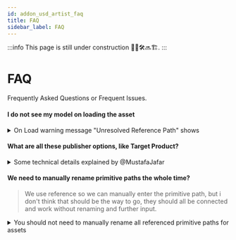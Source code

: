 ```yaml
---
id: addon_usd_artist_faq
title: FAQ
sidebar_label: FAQ
---
```


:::info
This page is still under construction 👷🚧🛠️🔜🏗️.
:::

# FAQ

Frequently Asked Questions or Frequent Issues.

#### I do not see my model on loading the asset 

<details><summary>On Load warning message "Unresolved Reference Path" shows</summary>

![341136311-0b7c2504-8f88-4af9-aeb8-5f8014c5504c|690x438](upload://8sTsEqQCfyyaR36VGRhwZ3VU6xw.png)

Since you're publishing into the asset structure make sure your data is inside the expected default primitive path for that asset, where the default primitive is always `{folder[name]}` so your data should be inside `/{folder[name]}/...` so that the data resides inside the default primitive path.

This is wrong: :warning: 

```
/geo/marble
/materials/material1
```

This is correct: :trophy: 

```
/char_hero
    /geo/marble
    /materials/material1
```


You are lacking the default primitive it expects.
</details>

#### What are all these publisher options, like Target Product?


<details><summary>Some technical details explained by @MustafaJafar </summary>

## USD Publish Settings explained

![image](upload://jabN8kbKHWDkxZFd8DP21jTEl60.png)

I'll just focus on 4 interesting settings.
1. `target-product` which is a user editable text.
2. `target-product_department-name` which is a selection from a drop down list. and users/admins can't change the items in the list.
3. `variant-set-name` which is by default is set to `{layer}` which evaluates to the selected item in the drop down list in Num2
4.  `variant-name` which is by default is set to `{variant}` as the arrow in the screenshot points.

## Asset Structure
The asset structure is based on:
- [ASWF Guidelines for Structuring USD Assets](https://wiki.aswf.io/display/WGUSD/Guidelines+for+Structuring+USD+Assets)
- Nvidia/Omniverse's [Principles of Scalable Asset Structure in OpenUSD](https://docs.omniverse.nvidia.com/usd/latest/learn-openusd/independent/asset-structure-principles.html)

But, let me summarize the results.

#### When enabling Asset Contribution + Add as Variant

> [!NOTE]  
> I love how the asset definition is readable!
> Any data in the asset defintion are static. They are computed on publishing.
> Paths can change when using AYON resolver. 
> List of departments, layer-ids and order are hardcoded and not exposed yet to settings.

 
Product: `target-product`
```
# USD Asset
{target-product}.usda
  └── Xform {folder[name]}
        ├── inherits __class__/{folder[name]}
        └── payload ./payload.usda  # Relative path

payload.usda
  └── mata data
        └── sublayers
              └── {target-product_department-name}.usda:ARGS:{layer-id}, {order}
```

Product: `target-product_department-name`
```
# USD Asset Layer
{target-product}.usda
  └── Xform {folder[name]}
        ├── Variant Sets -> ["{variant-set-name}"]
        └── Variant Set "{variant-set-name}"
              └── Variant {variant-name}
                    ├── reference -> Published AYON usd product variant file path
                    └── custom data
                          ├── ayon_order
                          └── ayon_uri -> AYON URI for the published AYON USD product variant
```

Product: `AYON-product-variant`
```
# USD product
{AYON-product-variant}.usd
# It can be any hierarchy.
```

#### When enabling Asset Contribution without Add as Variant
It still add a variant! I think there might be a bug or I did something wrong...
_Also, I'll update this section once it works on my side._

#### When disabling Asset Contribution

> [!NOTE]  
> It doesn't affect the version in the latest published `target-product` or `target-product_department-name`. 

Product: `AYON-product-variant`
```
{AYON-product-variant}.usd
# It can be any usd hierarchy.
```
</details>

#### We need to manually rename primitive paths the whole time?

> We use reference so we can manually enter the primitive path, but i don't think that should be the way to go, they should all be connected and work without renaming and further input.

<details><summary>You should not need to manually rename all referenced primitive paths for assets</summary>

Using the AYON USD Contribution Workflow manual 're-assigning' all the time for assets should be redundant for the majority of the workflow. (Preferably this should never be needed, but some sections like animation from shot layers may still fall outside of that scope.)

1. Use the AYON USD Contribution workflow where the asset build is built automatically from single product contributions into the root primitive.
2. Load the `usdAsset` - avoid using the indidiviual layers, you should not need to load those individually since they are all in the main asset. 

Now, in a shot based workflow you'd just load the asset and since e.g. Maya animation caches are not already overlaid over a USD asset structure that is one of the moments where you *will* need to define the path you're overlaying to.

That's usually like:

1. Reference the `usdAsset` into your shot's structure, e.g.
```
/asset/char_hero
```
Which may result in e.g. an asset with model and look:
```
/asset/
    char_hero/
        geo/..
        mtl/..
```
(The "char_hero" is the prim where you have the reference to the `usdAsset`)

What you need to make sure to do is that anything you want to layer on top of your asset comes in with the same hierarchy, so an animation cache preferably also has the structure:
```
char_hero/
    geo/..
```
With the animated geometry only. That you can then also reference on top of `/asset/char_her` in the shot structure which makes your referenced asset (that already has materials) move because just the geometries are being overridden.

#### Keep in mind the layer strength - referencing lower in the hierarchy means a stronger opinion!

It's usually important to reference on the same root prim of the asset, because as soon as you e.g. reference over `asset/char_hero/geo` instead your reference is lower in hierarchy than any reference on a higher prim like `asset/char_hero` and hence will ALWAYS be the stronger opinion.
</details>
